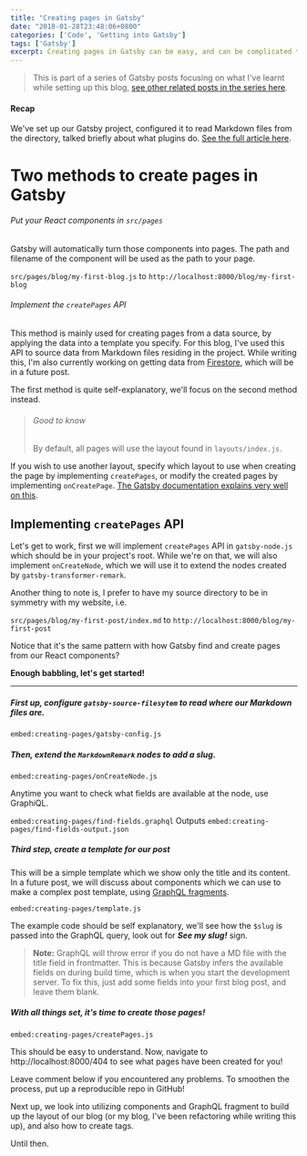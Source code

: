 ```yaml
---
title: "Creating pages in Gatsby"
date: "2018-01-28T23:48:06+0800"
categories: ['Code', 'Getting into Gatsby']
tags: ['Gatsby']
excerpt: Creating pages in Gatsby can be easy, and can be complicated too! This is the minimal code you'll need to create a blog, with content from Markdown files.
---
```


> This is part of a series of Gatsby posts focusing on what I've learnt while setting up this blog, [see other related posts in the series here](/categories/Getting%20into%20Gatsby).

#### Recap
We've set up our Gatsby project, configured it to read Markdown files from the directory, talked briefly about what plugins do. [See the full article here](/blog/2018-01-16-gatsby-config/).

# Two methods to create pages in Gatsby

###### Put your React components in `src/pages`
Gatsby will automatically turn those components into pages. The path and filename of the component will be used as the path to your page.

`src/pages/blog/my-first-blog.js` to `http://localhost:8000/blog/my-first-blog`

###### Implement the `createPages` API
This method is mainly used for creating pages from a data source, by applying the data into a template you specify. For this blog, I've used this API to source data from Markdown files residing in the project. While writing this, I'm also currently working on getting data from [Firestore](https://firebase.google.com/docs/firestore/), which will be in a future post.

The first method is quite self-explanatory, we'll focus on the second method instead.

> ###### Good to know
> By default, all pages will use the layout found in  `layouts/index.js`.

If you wish to use another layout, specify which layout to use when creating the page by implementing `createPages`, or modify the created pages by implementing `onCreatePage`. [The Gatsby documentation explains very well on this](https://www.gatsbyjs.org/docs/creating-and-modifying-pages/#choosing-the-page-layout).

## Implementing `createPages` API
Let's get to work, first we will implement `createPages` API in `gatsby-node.js` which should be in your project's root. While we're on that, we will also implement `onCreateNode`, which we will use it to extend the nodes created by `gatsby-transformer-remark`.

Another thing to note is, I prefer to have my source directory to be in symmetry with my website, i.e.

`src/pages/blog/my-first-post/index.md` to `http://localhost:8000/blog/my-first-post`

Notice that it's the same pattern with how Gatsby find and create pages from our React components?

**Enough babbling, let's get started!**

---

##### First up, configure `gatsby-source-filesytem` to read where our Markdown files are.

`embed:creating-pages/gatsby-config.js`

##### Then, extend the `MarkdownRemark` nodes to add a slug.

`embed:creating-pages/onCreateNode.js`

Anytime you want to check what fields are available at the node, use GraphiQL.

`embed:creating-pages/find-fields.graphql`
Outputs
`embed:creating-pages/find-fields-output.json`

##### Third step, create a template for our post
This will be a simple template which we show only the title and its content. In a future post, we will discuss about components which we can use to make a complex post template, using [GraphQL fragments](http://graphql.org/learn/queries/#fragments).

`embed:creating-pages/template.js`

The example code should be self explanatory, we'll see how the `$slug` is passed into the GraphQL query, look out for __*See my slug!*__ sign.


> **Note:** GraphQL will throw error if you do not have a MD file with the title field in frontmatter. This is because Gatsby infers the available fields on during build time, which is when you start the development server. To fix this, just add some fields into your first blog post, and leave them blank.

##### With all things set, it's time to create those pages!

`embed:creating-pages/createPages.js`

This should be easy to understand. Now, navigate to http://localhost:8000/404 to see what pages have been created for you!

Leave comment below if you encountered any problems. To smoothen the process, put up a reproducible repo in GitHub!

Next up, we look into utilizing components and GraphQL fragment to build up the layout of our blog (or my blog, I've been refactoring while writing this up), and also how to create tags.

Until then.
